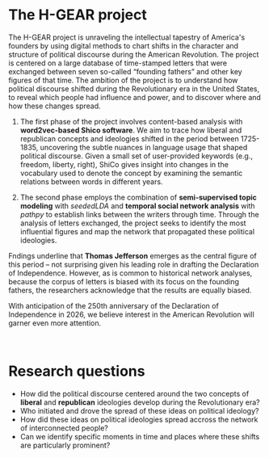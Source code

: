 # The H-GEAR project
The H-GEAR project is unraveling the intellectual tapestry of America's founders by using digital methods to chart shifts in the character and structure of political discourse during the American Revolution. The project is centered on a large database of time-stamped letters that were exchanged between seven so-called “founding fathers” and other key figures of that time. The ambition of the project is to understand how political discourse shifted during the Revolutionary era in the United States, to reveal which people had influence and power, and to discover where and how these changes spread.  
 
1) The first phase of the project involves content-based analysis with **word2vec-based Shico software**. We aim to trace how liberal and republican concepts and ideologies shifted in the period between 1725-1835, uncovering the subtle nuances in language usage that shaped political discourse. Given a small set of user-provided keywords (e.g., freedom, liberty, right), ShiCo gives insight into changes in the vocabulary used to denote the concept by examining the semantic relations between words in different years.  
 
2) The second phase employs the combination of **semi-supervised topic modeling** with *seededLDA* and **temporal social network analysis** with *pathpy* to establish links between the writers through time. Through the analysis of letters exchanged, the project seeks to identify the most influential figures and map the network that propagated these political ideologies.  
 
Fndings underline that **Thomas Jefferson** emerges as the central figure of this period – not surprising given his leading role in drafting the Declaration of Independence. However, as is common to historical network analyses, because the corpus of letters is biased with its focus on the founding fathers, the researchers acknowledge that the results are equally biased.  
 
With anticipation of the 250th anniversary of the Declaration of Independence in 2026, we believe interest in the American Revolution will garner even more attention.

<br>


# Research questions
- How did the political discourse centered around the two concepts of **liberal** and **republican** ideologies develop during the Revolutionary era?
- Who initiated and drove the spread of these ideas on political ideology?
- How did these ideas on political ideologies spread accross the network of interconnected people?
- Can we identify specific moments in time and places where these shifts are particularly prominent?

